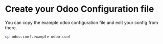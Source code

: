 # Create your Odoo Configuration file
You can copy the example odoo configuration file and edit your config from there.

```bash
cp odoo.conf.example odoo.conf
```
